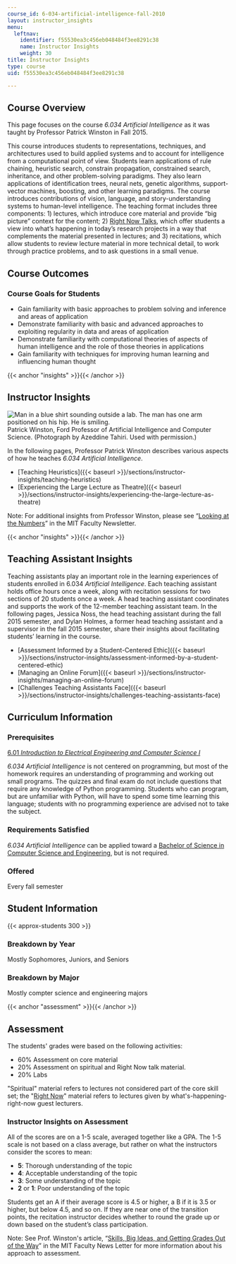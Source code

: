 ```yaml
---
course_id: 6-034-artificial-intelligence-fall-2010
layout: instructor_insights
menu:
  leftnav:
    identifier: f55530ea3c456eb048484f3ee8291c38
    name: Instructor Insights
    weight: 30
title: Instructor Insights
type: course
uid: f55530ea3c456eb048484f3ee8291c38

---
```


Course Overview
---------------

This page focuses on the course _6.034 Artificial Intelligence_ as it was taught by Professor Patrick Winston in Fall 2015.

This course introduces students to representations, techniques, and architectures used to build applied systems and to account for intelligence from a computational point of view. Students learn applications of rule chaining, heuristic search, constrain propagation, constrained search, inheritance, and other problem-solving paradigms. They also learn applications of identification trees, neural nets, genetic algorithms, support-vector machines, boosting, and other learning paradigms. The course introduces contributions of vision, language, and story-understanding systems to human-level intelligence. The teaching format includes three components: 1) lectures, which introduce core material and provide “big picture” context for the content; 2) [Right Now Talks](http://web.mit.edu/fnl/volume/254/winston.html), which offer students a view into what’s happening in today’s research projects in a way that complements the material presented in lectures; and 3) recitations, which allow students to review lecture material in more technical detail, to work through practice problems, and to ask questions in a small venue.

Course Outcomes
---------------

### Course Goals for Students

*   Gain familiarity with basic approaches to problem solving and inference and areas of application
*   Demonstrate familiarity with basic and advanced approaches to exploiting regularity in data and areas of application
*   Demonstrate familiarity with computational theories of aspects of human intelligence and the role of those theories in applications
*   Gain familiarity with techniques for improving human learning and influencing human thought

{{< anchor "insights" >}}{{< /anchor >}}

Instructor Insights
-------------------

![Man in a blue shirt sounding outside a lab. The man has one arm positioned on his hip. He is smiling.](/coursemedia/6-034-artificial-intelligence-fall-2010/c91b44488e85cb8717b2cea9bb11dbd5_PatrickWinston.jpg)  
Patrick Winston, Ford Professor of Artificial Intelligence and Computer Science. (Photograph by Azeddine Tahiri. Used with permission.)

In the following pages, Professor Patrick Winston describes various aspects of how he teaches _6.034_ _Artificial Intelligence_.

*   [Teaching Heuristics]({{< baseurl >}}/sections/instructor-insights/teaching-heuristics)
*   [Experiencing the Large Lecture as Theatre]({{< baseurl >}}/sections/instructor-insights/experiencing-the-large-lecture-as-theatre)

Note: For additional insights from Professor Winston, please see “[Looking at the Numbers](http://web.mit.edu/fnl/volume/232/winston.html)” in the MIT Faculty Newsletter.

{{< anchor "insights" >}}{{< /anchor >}}

Teaching Assistant Insights
---------------------------

Teaching assistants play an important role in the learning experiences of students enrolled in 6.034 _Artificial Intelligence_. Each teaching assistant holds office hours once a week, along with recitation sessions for two sections of 20 students once a week. A head teaching assistant coordinates and supports the work of the 12-member teaching assistant team. In the following pages, Jessica Noss, the head teaching assistant during the fall 2015 semester, and Dylan Holmes, a former head teaching assistant and a supervisor in the fall 2015 semester, share their insights about facilitating students’ learning in the course.

*   [Assessment Informed by a Student-Centered Ethic]({{< baseurl >}}/sections/instructor-insights/assessment-informed-by-a-student-centered-ethic)
*   [Managing an Online Forum]({{< baseurl >}}/sections/instructor-insights/managing-an-online-forum)
*   [Challenges Teaching Assistants Face]({{< baseurl >}}/sections/instructor-insights/challenges-teaching-assistants-face)

Curriculum Information
----------------------

### Prerequisites

[6.01 _Introduction to Electrical Engineering and Computer Science I_](/courses/6-01sc-introduction-to-electrical-engineering-and-computer-science-i-spring-2011/sections/index.htm)

_6.034 Artificial Intelligence_ is not centered on programming, but most of the homework requires an understanding of programming and working out small programs. The quizzes and final exam do not include questions that require any knowledge of Python programming. Students who can program, but are unfamiliar with Python, will have to spend some time learning this language; students with no programming experience are advised not to take the subject.

### Requirements Satisfied

_6.034 Artificial Intelligence_ can be applied toward a [Bachelor of Science in Computer Science and Engineering](http://www.eecs.mit.edu/docs/ug/Checklist.pdf), but is not required.

### Offered

Every fall semester

Student Information
-------------------

{{< approx-students 300 >}}

### Breakdown by Year

Mostly Sophomores, Juniors, and Seniors

### Breakdown by Major

Mostly compter science and engineering majors

{{< anchor "assessment" >}}{{< /anchor >}}

Assessment
----------

The students' grades were based on the following activities:

- 60% Assessment on core material
- 20% Assessment on spiritual and Right Now talk material.
- 20% Labs

"Spiritual" material refers to lectures not considered part of the core skill set; the "[Right Now](http://web.mit.edu/fnl/volume/254/winston.html)" material refers to lectures given by what's-happening-right-now guest lecturers.

### Instructor Insights on Assessment

All of the scores are on a 1-5 scale, averaged together like a GPA. The 1-5 scale is not based on a class average, but rather on what the instructors consider the scores to mean:

*   **5**: Thorough understanding of the topic
*   **4**: Acceptable understanding of the topic
*   **3**: Some understanding of the topic
*   **2** or **1**: Poor understanding of the topic

Students get an A if their average score is 4.5 or higher, a B if it is 3.5 or higher, but below 4.5, and so on. If they are near one of the transition points, the recitation instructor decides whether to round the grade up or down based on the student’s class participation.

Note: See Prof. Winston's article, “[Skills, Big Ideas, and Getting Grades Out of the Way](http://web.mit.edu/fnl/volume/204/winston.html)” in the MIT Faculty News Letter for more information about his approach to assessment.